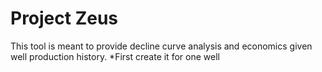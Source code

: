 # Project Zeus
This tool is meant to provide decline curve analysis and economics given well production history. 
*First create it for one well
